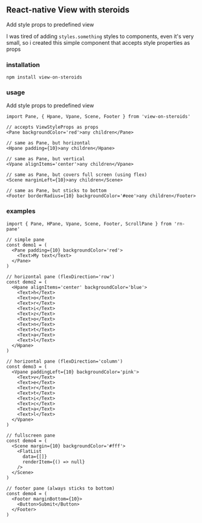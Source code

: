 ## React-native View with steroids

Add style props to predefined view

I was tired of adding `styles.something` styles to components, even it's very small, so i created this simple component that accepts style properties as props

### installation
```
npm install view-on-steroids
```

### usage
Add style props to predefined view
```
import Pane, { Hpane, Vpane, Scene, Footer } from 'view-on-steroids'

// accepts ViewStyleProps as props
<Pane backgroundColor='red'>any children</Pane>

// same as Pane, but horizontal
<Hpane padding={10}>any children</Hpane>

// same as Pane, but vertical
<Vpane alignItems='center'>any children</Vpane>

// same as Pane, but covers full screen (using flex)
<Scene marginLeft={10}>any children</Scene>

// same as Pane, but sticks to bottom
<Footer borderRadius={10} backgroundColor='#eee'>any children</Footer>
```

### examples
```
import { Pane, HPane, Vpane, Scene, Footer, ScrollPane } from 'rn-pane'

// simple pane
const demo1 = (
  <Pane padding={10} backgroundColor='red'>
    <Text>My text</Text>
  </Pane>
)

// horizontal pane (flexDirection='row')
const demo2 = (
  <Hpane alignItems='center' backgroundColor='blue'>
    <Text>h</Text>
    <Text>o</Text>
    <Text>r</Text>
    <Text>i</Text>
    <Text>z</Text>
    <Text>o</Text>
    <Text>n</Text>
    <Text>t</Text>
    <Text>a</Text>
    <Text>l</Text>
  </Hpane>
)

// horizontal pane (flexDirection='column')
const demo3 = (
  <Vpane paddingLeft={10} backgroundColor='pink'>
    <Text>v</Text>
    <Text>e</Text>
    <Text>r</Text>
    <Text>t</Text>
    <Text>i</Text>
    <Text>c</Text>
    <Text>a</Text>
    <Text>l</Text>
  </Vpane>
)

// fullscreen pane
const demo4 = (
  <Scene margin={10} backgroundColor='#fff'>
    <FlatList
      data={[]}
      renderItem={() => null}
    />
  </Scene>
)

// footer pane (always sticks to bottom)
const demo4 = (
  <Footer marginBottom={10}>
    <Button>Submit</Button>
  </Footer>
)

```